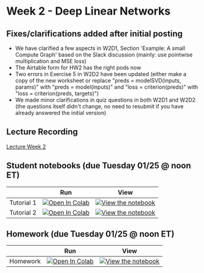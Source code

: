 # Week 2 - Deep Linear Networks

## Fixes/clarifications added after initial posting
- We have clarified a few aspects in W2D1, Section 'Example: A small Compute Graph' based on the Slack discussion (mainly: use pointwise multiplication and MSE loss)
- The Airtable form for HW2 has the right pods now
- Two errors in Exercise 5 in W2D2 have been updated (either make a copy of the new worksheet or replace "preds = modelSVD(inputs, params)" with "preds = model(inputs)" and "loss = criterion(preds)" with "loss = criterion(preds, targets)")
- We made minor clarifications in quiz questions in both W2D1 and W2D2 (the questions itself didn't change, no need to resubmit if you have already answered the initial version)

## Lecture Recording

[Lecture Week 2](https://www.youtube.com/watch?v=0HNE91v4uco)

## Student notebooks (due Tuesday 01/25 @ noon ET)

|   | Run | View |
| - | --- | ---- |
| Tutorial 1 | [![Open In Colab](https://colab.research.google.com/assets/colab-badge.svg)](https://colab.research.google.com/github/CIS-522/course-content/blob/main/W02_DLN/students/CIS_522_W2D1_Tutorial_–_Student_Version.ipynb) | [![View the notebook](https://img.shields.io/badge/render-nbviewer-orange.svg)](https://nbviewer.jupyter.org/github/CIS-522/course-content/blob/main/W02_DLN/students/CIS_522_W2D1_Tutorial_–_Student_Version.ipynb?flush_cache=true) |
| Tutorial 2 | [![Open In Colab](https://colab.research.google.com/assets/colab-badge.svg)](https://colab.research.google.com/github/CIS-522/course-content/blob/main/W02_DLN/students/CIS_522_W2D2_Tutorial_–_Student_Version.ipynb) | [![View the notebook](https://img.shields.io/badge/render-nbviewer-orange.svg)](https://nbviewer.jupyter.org/github/CIS-522/course-content/blob/main/W02_DLN/students/CIS_522_W2D2_Tutorial_–_Student_Version.ipynb?flush_cache=true) |


## Homework (due Tuesday 01/25 @ noon ET)
|   | Run | View |
| - | --- | ---- |
| Homework | [![Open In Colab](https://colab.research.google.com/assets/colab-badge.svg)](https://colab.research.google.com/github/CIS-522/course-content/blob/main/W02_DLN/students/CIS_522_W2_Homework.ipynb) | [![View the notebook](https://img.shields.io/badge/render-nbviewer-orange.svg)](https://nbviewer.jupyter.org/github/CIS-522/course-content/blob/main/W02_DLN/students/CIS_522_W2_Homework.ipynb?flush_cache=true) |



